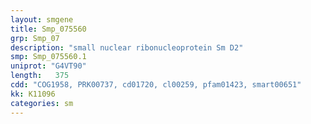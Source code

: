 ```yaml
---
layout: smgene
title: Smp_075560
grp: Smp_07
description: "small nuclear ribonucleoprotein Sm D2"
smp: Smp_075560.1
uniprot: "G4VT90"
length:   375
cdd: "COG1958, PRK00737, cd01720, cl00259, pfam01423, smart00651"
kk: K11096
categories: sm
---
```


